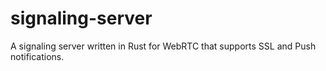 # signaling-server
A signaling server written in Rust for WebRTC that supports SSL and Push notifications.
